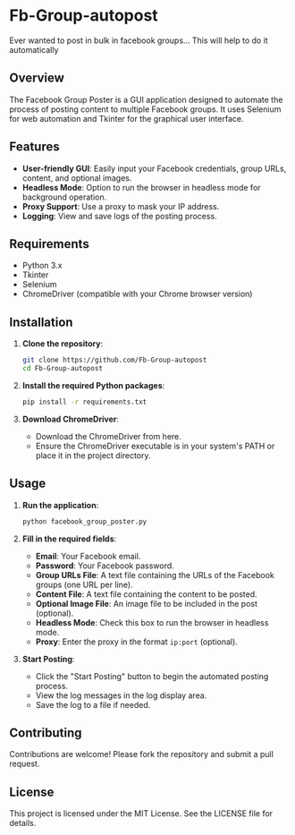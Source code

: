 # Fb-Group-autopost
Ever wanted to post in bulk in facebook groups... This will help to do it automatically

## Overview
The Facebook Group Poster is a GUI application designed to automate the process of posting content to multiple Facebook groups. It uses Selenium for web automation and Tkinter for the graphical user interface.

## Features
- **User-friendly GUI**: Easily input your Facebook credentials, group URLs, content, and optional images.
- **Headless Mode**: Option to run the browser in headless mode for background operation.
- **Proxy Support**: Use a proxy to mask your IP address.
- **Logging**: View and save logs of the posting process.

## Requirements
- Python 3.x
- Tkinter
- Selenium
- ChromeDriver (compatible with your Chrome browser version)

## Installation
1. **Clone the repository**:
    ```bash
    git clone https://github.com/Fb-Group-autopost
    cd Fb-Group-autopost
    ```

2. **Install the required Python packages**:
    ```bash
    pip install -r requirements.txt
    ```

3. **Download ChromeDriver**:
    - Download the ChromeDriver from here.
    - Ensure the ChromeDriver executable is in your system's PATH or place it in the project directory.

## Usage
1. **Run the application**:
    ```bash
    python facebook_group_poster.py
    ```

2. **Fill in the required fields**:
    - **Email**: Your Facebook email.
    - **Password**: Your Facebook password.
    - **Group URLs File**: A text file containing the URLs of the Facebook groups (one URL per line).
    - **Content File**: A text file containing the content to be posted.
    - **Optional Image File**: An image file to be included in the post (optional).
    - **Headless Mode**: Check this box to run the browser in headless mode.
    - **Proxy**: Enter the proxy in the format `ip:port` (optional).

3. **Start Posting**:
    - Click the "Start Posting" button to begin the automated posting process.
    - View the log messages in the log display area.
    - Save the log to a file if needed.

## Contributing
Contributions are welcome! Please fork the repository and submit a pull request.

## License
This project is licensed under the MIT License. See the LICENSE file for details.